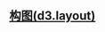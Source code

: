 ## [](https://github.com/mbostock/d3/wiki/Api%E5%8F%82%E8%80%83#%E6%9E%84%E5%9B%BEd3layout)[构图(d3.layout)](https://github.com/mbostock/d3/wiki/Layouts)